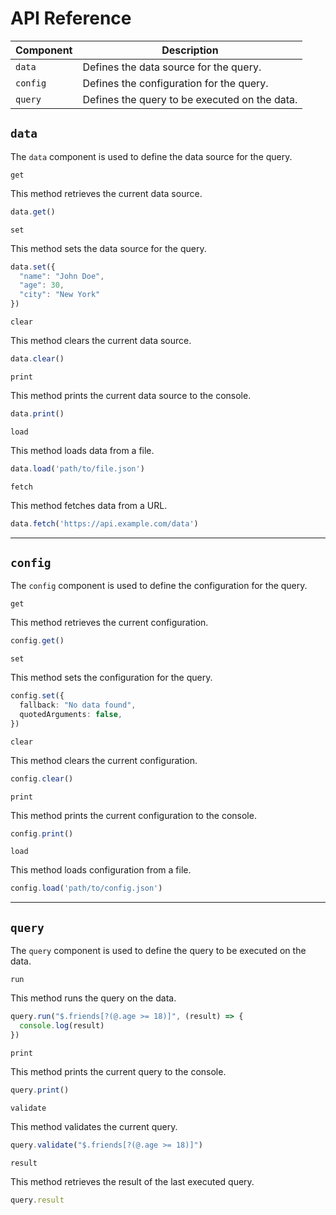 # API Reference

| Component | Description |
| --------- | ----------- |
| `data`    | Defines the data source for the query. |
| `config`  | Defines the configuration for the query. |
| `query`   | Defines the query to be executed on the data. |

## `data`
The `data` component is used to define the data source for the query.

`get`

This method retrieves the current data source.

```ts
data.get()
```

`set`


This method sets the data source for the query.
```ts
data.set({
  "name": "John Doe",
  "age": 30,
  "city": "New York"
})

```

`clear`


This method clears the current data source.
```ts
data.clear()
```

`print`


This method prints the current data source to the console.
```ts
data.print()
```

`load`


This method loads data from a file.
```ts
data.load('path/to/file.json')
```

`fetch`

This method fetches data from a URL.

```ts
data.fetch('https://api.example.com/data')
```

---

## `config`
The `config` component is used to define the configuration for the query.

`get`

This method retrieves the current configuration.

```ts
config.get()
```

`set`

This method sets the configuration for the query.

```ts
config.set({
  fallback: "No data found",
  quotedArguments: false,
})
```

`clear`

This method clears the current configuration.

```ts
config.clear()
```

`print`

This method prints the current configuration to the console.

```ts
config.print()
```

`load`

This method loads configuration from a file.

```ts
config.load('path/to/config.json')
```

---

## `query`

The `query` component is used to define the query to be executed on the data.

`run`

This method runs the query on the data.

```ts
query.run("$.friends[?(@.age >= 18)]", (result) => {
  console.log(result)
})
```

`print`

This method prints the current query to the console.

```ts
query.print()
```

`validate`

This method validates the current query.

```ts
query.validate("$.friends[?(@.age >= 18)]")
```

`result`

This method retrieves the result of the last executed query.

```ts
query.result
```
